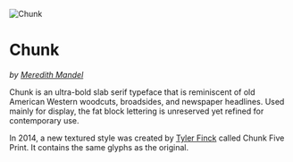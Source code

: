 ![Chunk](https://raw.githubusercontent.com/theleagueof/chunk/master/images/chunk-3.jpeg)

Chunk
=============
_by [Meredith Mandel](http://www.meredithmandel.com/)_

Chunk is an ultra-bold slab serif typeface that is reminiscent of old American Western woodcuts, broadsides, and newspaper headlines. Used mainly for display, the fat block lettering is unreserved yet refined for contemporary use. 

In 2014, a new textured style was created by [Tyler Finck](http://www.tylerfinck.com) called Chunk Five Print. It contains the same glyphs as the original.
